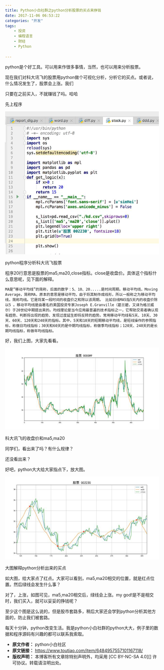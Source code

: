 ```yaml
---
title: Python小白社群之python分析股票的买点来挣钱
date: 2017-11-06 06:53:22
categories: "开发"
tags:
	- 投资
	- 编程语言
	- 财经
	- Python

---
```


python是个好工具。可以用来作很多事情，当然，也可以用来分析股票。

现在我们对科大讯飞的股票用python做个可视化分析，分析它的买点。或者说，什么情况发生了，股票会上涨。我们

只要在之前买入，不就赚钱了吗。哈哈

先上程序

![Python小白社群之python分析股票的买点来挣钱][Python_python]

python程序分析科大讯飞股票

程序20行意思是股票的ma5,ma20,close指标。close是收盘价。具体这个指标什么意思呢，见下面的解释。

    MA是“移动平均线”的简称，后面的数字：5、10、20.....是时间周期。移动平均线，Moving Average，简称MA，原本的意思是移动平均，由于将其制作成线形，所以一般称之为移动平均线，简称均线。它是将某一段时间的收盘价之和除以该周期。 比如日线MA5指5天内的收盘价除以5 。移动平均线是由著名的美国投资专家Joseph E.Granville（葛兰碧，又译为格兰威尔）于20世纪中期提出来的。均线理论是当今应用最普遍的技术指标之一，它帮助交易者确认现有趋势、判断将出现的趋势、发现过度延生即将反转的趋势。常用移动平均线有5天、10天、30天、60天、120天和240天的指标。其中，5天和10天的短期移动平均线，是短线操作的参照指标，称做日均线指标；30天和60天的是中期均线指标，称做季均线指标；120天、240天的是长期均线指标，称做年均线指标。

好，我们上图，大家先看看。

![Python小白社群之python分析股票的买点来挣钱][Python_python 1]

科大讯飞的收盘价和ma5,ma20

同学们，看出来了吗？有什么规律？  


还没看出来？

好吧，python大大给大家指点下，放大图。

![Python小白社群之python分析股票的买点来挣钱][Python_python 2]

大图解释python分析出来的买点

如大图，给大家点了红点。大家可以看到，ma5,ma20相交的位置，就是红点位置。然后绿线会发生什么事？  


对了，上涨，如图可见，ma5,ma20相交后，绿线会上涨。my god!是不是相交时，我们买入，就可以妥妥的挣钱呢？

至少这个图是这么说的，但是股市套路多，稍后大家还会学到python分析其他方面的，防止我们被套路。

每天十分钟，python改变生活。我是python小白社群的python大大，例子里的数据和程序源码有兴趣的都可以联系我索取。  



[Python_python]: static/resources/crawler/ARAB-RBYU-2ERJ.jpg
[Python_python 1]: static/resources/crawler/IV6F-AIVY-AIVU.jpg
[Python_python 2]: static/resources/crawler/ZIAF-ZVRU-UEE2.jpg
 *  **原文作者：** python小白社区
 *  **原文链接：** https://www.toutiao.com/item/6484957557101167118/
 *  **版权声明：** 本博客所有文章除特别声明外，均采用 [CC BY-NC-SA 4.0][] 许可协议。转载请注明出处。
